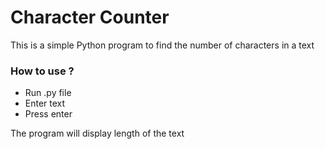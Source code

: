 # Character Counter
This is a simple Python program to find the number of characters in a text

### How to use ?
- Run .py file
- Enter text
- Press enter


The program will display length of the text